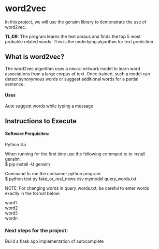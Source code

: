 # word2vec

In this project, we will use the gensim library to demonstrate the use of word2vec. 

**TL;DR:** The program learns the text corpus and finds the top 5 most probable related words. This is the underlying algorithm for text prediction.

## What is word2vec?

The word2vec algorithm uses a neural network model to learn word associations from a large corpus of text. Once trained, such a model can detect synonymous words or suggest additional words for a partial sentence. 

#### Uses 
Auto suggest words while typing a message

## Instructions to Execute

#### Software Prequisites:
Python 3.x

When running for the first time use the following command to to install gensim: <br>
$ pip install -U gensim


Command to run the consumer python program:<br>
$ python test.py fake_or_real_news.csv mymodel query_words.txt


NOTE: For changing words in query_words.txt, be careful to enter words exactly in the format below:

word1<br>
word2<br>
word3<br>
wordn<br>


### Next steps for the project:

Build a flask app implementation of autocomplete



